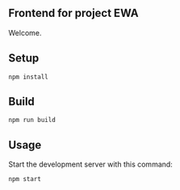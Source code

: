 Frontend for project EWA
---
Welcome.


Setup
---
```
npm install
```


Build
---
```
npm run build
```


Usage
---
Start the development server with this command:
```
npm start
```


